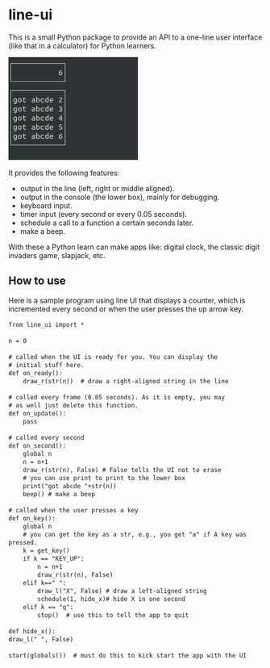 # line-ui
This is a small Python package to provide an API to a one-line user interface (like that in a calculator) for Python learners.

![a sample line UI app](./images/lineui.png)

It provides the following features:
* output in the line (left, right or middle aligned).
* output in the console (the lower box), mainly for debugging.
* keyboard input.
* timer input (every second or every 0.05 seconds).
* schedule a call to a function a certain seconds later.
* make a beep.

With these a Python learn can make apps like: digital clock, 
the classic digit invaders game, slapjack, etc.

## How to use
Here is a sample program using line UI that displays a counter, which
is incremented every second or when the user presses the up arrow key.

    from line_ui import *

    n = 0

    # called when the UI is ready for you. You can display the
    # initial stuff here.
    def on_ready():
        draw_r(str(n))  # draw a right-aligned string in the line

    # called every frame (0.05 seconds). As it is empty, you may
    # as well just delete this function.
    def on_update():
        pass

    # called every second
    def on_second():
        global n
        n = n+1
        draw_r(str(n), False) # False tells the UI not to erase
        # you can use print to print to the lower box
        print("got abcde "+str(n))
        beep() # make a beep

    # called when the user presses a key
    def on_key():
        global n
        # you can get the key as a str, e.g., you get "a" if A key was pressed.
        k = get_key()
        if k == "KEY_UP":
            n = n+1
            draw_r(str(n), False)
        elif k==" ":
            draw_l("X", False) # draw a left-aligned string
            schedule(1, hide_x)# hide X in one second
        elif k == "q":
            stop()  # use this to tell the app to quit

    def hide_x():
    draw_l(" ", False)

    start(globals())  # must do this to kick start the app with the UI
